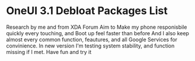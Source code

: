 # OneUI 3.1 Debloat Packages List
Research by me and from XDA Forum
Aim to Make my phone responisbile quickly every touching, and Boot up feel faster than before
And I also keep almost every common function, feautures, and all Google Services for convinience.
In new version I'm testing system stability, and function missing if I met. Have fun and try it
